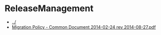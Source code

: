 # ReleaseManagement 

* [../](..)
* [Migration Policy - Common Document 2014-02-24 rev 2014-08-27.pdf](Migration%20Policy%20-%20Common%20Document%202014-02-24%20rev%202014-08-27.pdf)
